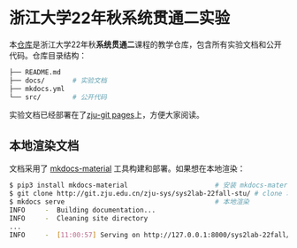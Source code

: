 # 浙江大学22年秋系统贯通二实验

本[仓库](http://git.zju.edu.cn/zju-sys/sys2lab-22fall-stu/)是浙江大学22年秋**系统贯通二**课程的教学仓库，包含所有实验文档和公开代码。仓库目录结构：

```bash
├── README.md
├── docs/       # 实验文档   
├── mkdocs.yml
└── src/        # 公开代码
```

实验文档已经部署在了[zju-git pages](http://zju-sys.pages.zjusct.io/sys2lab-22fall-stu/)上，方便大家阅读。


## 本地渲染文档

文档采用了 [mkdocs-material](https://squidfunk.github.io/mkdocs-material/) 工具构建和部署。如果想在本地渲染：

```bash
$ pip3 install mkdocs-material                      # 安装 mkdocs-material
$ git clone http://git.zju.edu.cn/zju-sys/sys2lab-22fall-stu/ # clone 本 repo
$ mkdocs serve                                      # 本地渲染
INFO     -  Building documentation...
INFO     -  Cleaning site directory
...
INFO     -  [11:00:57] Serving on http://127.0.0.1:8000/sys2lab-22fall/
```
